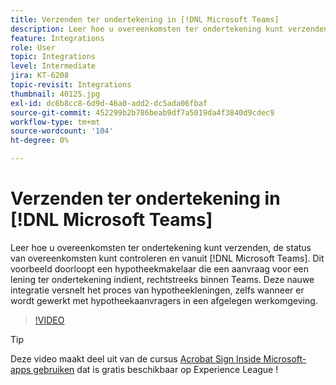 ```yaml
---
title: Verzenden ter ondertekening in [!DNL Microsoft Teams]
description: Leer hoe u overeenkomsten ter ondertekening kunt verzenden, de status van overeenkomsten kunt controleren en vanuit [!DNL Microsoft Teams]
feature: Integrations
role: User
topic: Integrations
level: Intermediate
jira: KT-6208
topic-revisit: Integrations
thumbnail: 40125.jpg
exl-id: dc6b8cc8-6d9d-46a0-add2-dc5ada06fbaf
source-git-commit: 452299b2b786beab9df7a5019da4f3840d9cdec9
workflow-type: tm+mt
source-wordcount: '104'
ht-degree: 0%

---
```


# Verzenden ter ondertekening in [!DNL Microsoft Teams]

Leer hoe u overeenkomsten ter ondertekening kunt verzenden, de status van overeenkomsten kunt controleren en vanuit [!DNL Microsoft Teams]. Dit voorbeeld doorloopt een hypotheekmakelaar die een aanvraag voor een lening ter ondertekening indient, rechtstreeks binnen Teams. Deze nauwe integratie versnelt het proces van hypotheekleningen, zelfs wanneer er wordt gewerkt met hypotheekaanvragers in een afgelegen werkomgeving.

>[!VIDEO](https://video.tv.adobe.com/v/346545?quality=12&learn=on&hidetitle=true)

>[!TIP]
>
>Deze video maakt deel uit van de cursus [Acrobat Sign Inside Microsoft-apps gebruiken](https://experienceleague.adobe.com/?recommended=Sign-U-1-2020.2) dat is gratis beschikbaar op Experience League !
